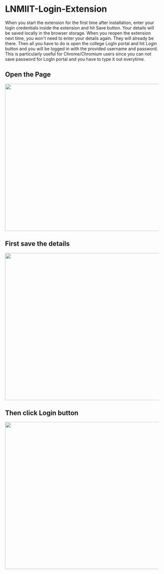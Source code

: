 # LNMIIT-Login-Extension

When you start the extension for the first time after installation, enter your login credentials inside the extension and hit Save button. Your details will be saved locally in the browser storage. When you reopen the extension next time, you won't need to enter your details again. They will already be there. Then all you have to do is open the college LogIn portal and hit Login button and you will be logged in with the provided username and password. This is particularly useful for Chrome/Chromium users since you can not save password for LogIn portal and you have to type it out everytime.
<br />
<h2> Open the Page</h2>
<img src="https://imgur.com/m8jDMIr.png" width="740" height="480" >
<h2> First save the details </h2>
<img src="https://imgur.com/dSrNIKQ.png" width="740" height="480" >
<h2> Then click Login button </h2>
<img src="https://imgur.com/NvlJBzd.png" width="740" height="480"  >
